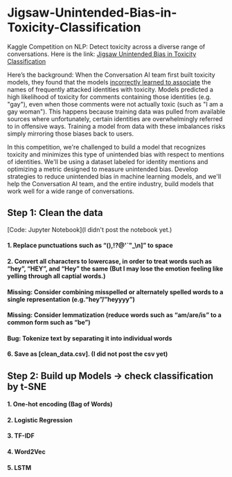 # Jigsaw-Unintended-Bias-in-Toxicity-Classification
Kaggle Competition on NLP: Detect toxicity across a diverse range of conversations. Here is the link: [Jigsaw Unintended Bias in Toxicity Classification](https://www.kaggle.com/c/jigsaw-unintended-bias-in-toxicity-classification/overview)

Here’s the background: When the Conversation AI team first built toxicity models, they found that the models [incorrectly learned to associate](https://medium.com/the-false-positive/unintended-bias-and-names-of-frequently-targeted-groups-8e0b81f80a23) the names of frequently attacked identities with toxicity. Models predicted a high likelihood of toxicity for comments containing those identities (e.g. "gay"), even when those comments were not actually toxic (such as "I am a gay woman"). This happens because training data was pulled from available sources where unfortunately, certain identities are overwhelmingly referred to in offensive ways. Training a model from data with these imbalances risks simply mirroring those biases back to users.

In this competition, we're challenged to build a model that recognizes toxicity and minimizes this type of unintended bias with respect to mentions of identities. We'll be using a dataset labeled for identity mentions and optimizing a metric designed to measure unintended bias. Develop strategies to reduce unintended bias in machine learning models, and we'll help the Conversation AI team, and the entire industry, build models that work well for a wide range of conversations.

## Step 1: Clean the data
[Code: Jupyter Notebook](I didn't post the notebook yet.)
#### 1. Replace punctuations such as “(),!?@\'\`\"\_\n]” to space
#### 2. Convert all characters to lowercase, in order to treat words such as “hey”, “HEY”, and “Hey” the same (But I may lose the emotion feeling like yelling through all captial words.)
#### Missing: Consider combining misspelled or alternately spelled words to a single representation (e.g.“hey”/”heyyyy”)
#### Missing: Consider lemmatization (reduce words such as “am/are/is” to a common form such as “be”)
#### Bug: Tokenize text by separating it into individual words
#### 6. Save as [clean_data.csv]. (I did not post the csv yet)

## Step 2: Build up Models -> check classification by t-SNE
#### 1. One-hot encoding (Bag of Words) 
#### 2. Logistic Regression
#### 3. TF-IDF
#### 4. Word2Vec
#### 5. LSTM
